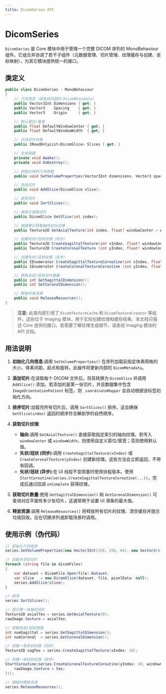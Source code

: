 ```yaml
---
title: DicomSeries API
---
```


# DicomSeries

`DicomSeries` 是 Core 模块中用于管理一个完整 DICOM 序列的 MonoBehaviour 组件。它组合并协调了若干子组件（元数据管理、切片管理、纹理缓存与创建、坐标映射），为其它模块提供统一的接口。

## 类定义

```csharp
public class DicomSeries : MonoBehaviour
{
    // 几何信息（读取自内部的 DicomMetadata）
    public Vector3Int Dimensions { get; }
    public Vector3    Spacing    { get; }
    public Vector3    Origin     { get; }

    // 默认窗位/窗宽
    public float DefaultWindowCenter { get; }
    public float DefaultWindowWidth  { get; }

    // 只读切片列表
    public IReadOnlyList<DicomSlice> Slices { get; }

    // 生命周期
    private void Awake();
    private void OnDestroy();

    // 初始化体积几何参数
    public void SetVolumeProperties(Vector3Int dimensions, Vector3 spacing, Vector3 origin, Quaternion orientation);

    // 添加切片
    public void AddSlice(DicomSlice slice);

    // 排序切片
    public void SortSlices();

    // 按索引获取切片
    public DicomSlice GetSlice(int index);

    // 根据索引获取轴向切片纹理
    public Texture2D GetAxialTexture(int index, float? windowCenter = null, float? windowWidth = null);

    // 创建矢状/冠状纹理（同步）
    public Texture2D CreateSagittalTexture(int xIndex, float? windowCenter = null, float? windowWidth = null);
    public Texture2D CreateCoronalTexture (int yIndex, float? windowCenter = null, float? windowWidth = null);

    // 创建矢状/冠状纹理（异步）
    public IEnumerator CreateSagittalTextureCoroutine(int xIndex, float windowCenter, float windowWidth, Action<Texture2D> onComplete);
    public IEnumerator CreateCoronalTextureCoroutine (int yIndex, float windowCenter, float windowWidth, Action<Texture2D> onComplete);

    // 获取矢状/冠状切片数量
    public int GetSagittalDimension();
    public int GetCoronalDimension();

    // 释放所有资源
    public void ReleaseResources();
}
```

> **注意:** 此类内部引用了 `DicomTextureCache` 和 `DicomTextureCreator` 等组件，这些位于 Imaging 模块，用于实际创建纹理和缓存结果。本文档只描述 Core 提供的接口。若需要了解纹理生成细节，请查阅 Imaging 模块的 API 文档。

## 用法说明

1. **初始化几何信息**:调用 `SetVolumeProperties()` 在序列加载前指定体素网格的大小、体素间距、起点和旋转。此操作将更新内部的 `DicomMetadata`。

2. **添加切片**:在读取每个 DICOM 文件后，将其转换为 `DicomSlice` 并调用 `AddSlice()` 添加。若添加的是第一张切片，并且数据集中包含 `ImageOrientationPatient` 标签，则 `_coordinateMapper` 会自动根据该标签初始化方向。

3. **排序切片**:加载完所有切片后，调用 `SortSlices()` 排序。这会确保 `GetSlice(index)` 返回的顺序符合解剖学的自然顺序。

4. **获取切片纹理**:
   - **轴向**:调用 `GetAxialTexture()` 直接获取指定索引的轴向纹理。若传入 `windowCenter` 或 `windowWidth`，则使用自定义窗位/窗宽；否则使用默认值。
   - **矢状/冠状 (同步)**:调用 `CreateSagittalTexture(xIndex)` 或 `CreateCoronalTexture(yIndex)` 创建新纹理。这些方法会立即返回，不带有回调。
   - **矢状/冠状 (异步)**:在 UI 线程不宜阻塞时使用协程版本。使用 `StartCoroutine(series.CreateSagittalTextureCoroutine(...))`，完成后通过回调 `onComplete` 获得纹理。

5. **获取切片数量**:使用 `GetSagittalDimension()` 和 `GetCoronalDimension()` 可查询对应平面有多少张切片，这通常用于设置 UI 滑条的最大值。

6. **释放资源**:调用 `ReleaseResources()` 将释放所有切片的纹理、清空缓存并提示垃圾回收。应在切换序列或卸载场景时调用。

## 使用示例（伪代码）

```csharp
// 初始化几何信息
series.SetVolumeProperties(new Vector3Int(256, 256, 64), new Vector3(0.8f, 0.8f, 1.5f), Vector3.zero, Quaternion.identity);

// 加载并添加切片
foreach (string file in dicomFiles)
{
    var dataset = DicomFile.Open(file).Dataset;
    var slice   = new DicomSlice(dataset, file, pixelData: null);
    series.AddSlice(slice);
}

// 排序
series.SortSlices();

// 显示第一张轴向切片
Texture2D axialTex = series.GetAxialTexture(0);
rawImage.texture = axialTex;

// 获取矢状/冠状维度
int numSagittal = series.GetSagittalDimension();
int numCoronal  = series.GetCoronalDimension();

// 创建一张矢状纹理（同步）
Texture2D sagTex = series.CreateSagittalTexture(xIndex: 10);

// 创建一张冠状纹理（异步）
StartCoroutine(series.CreateCoronalTextureCoroutine(yIndex: 20, windowCenter: 40f, windowWidth: 400f, onComplete: (tex) => {
    rawImage.texture = tex;
}));

// 销毁时释放资源
series.ReleaseResources();
```
